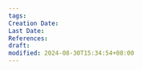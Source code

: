 ```yaml
---
tags: 
Creation Date: 
Last Date: 
References: 
draft: 
modified: 2024-08-30T15:34:54+08:00
---
```

